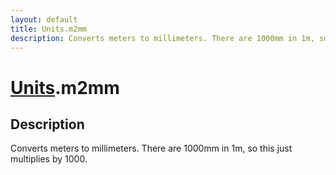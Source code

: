 ```yaml
---
layout: default
title: Units.m2mm
description: Converts meters to millimeters. There are 1000mm in 1m, so this just             multiplies by 1000.
---
```

# [Units](/assets/pages/Reference/Units.html).m2mm

## Description
Converts meters to millimeters. There are 1000mm in 1m, so this just
            multiplies by 1000.

